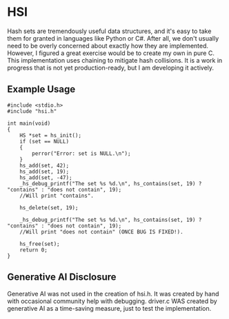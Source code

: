 # HSI
Hash sets are tremendously useful data structures, and it's easy to take them for granted in languages like Python or C#. After all, we don't usually need to be overly concerned about exactly how they are implemented. However, I figured a great exercise would be to create my own in pure C. This implementation uses chaining to mitigate hash collisions. It is a work in progress that is not yet production-ready, but I am developing it actively.

## Example Usage
```
#include <stdio.h>
#include "hsi.h"

int main(void)
{
    HS *set = hs_init();
    if (set == NULL)
    {
        perror("Error: set is NULL.\n");
    }
    hs_add(set, 42);
    hs_add(set, 19);
    hs_add(set, -47);
    _hs_debug_printf("The set %s %d.\n", hs_contains(set, 19) ? "contains" : "does not contain", 19);
    //Will print "contains".

    hs_delete(set, 19);

    _hs_debug_printf("The set %s %d.\n", hs_contains(set, 19) ? "contains" : "does not contain", 19);
    //Will print "does not contain" (ONCE BUG IS FIXED!).
    
    hs_free(set);
    return 0;
}
```

## Generative AI Disclosure
Generative AI was not used in the creation of hsi.h. It was created by hand with occasional community help with debugging. driver.c WAS created by generative AI as a time-saving measure, just to test the implementation.